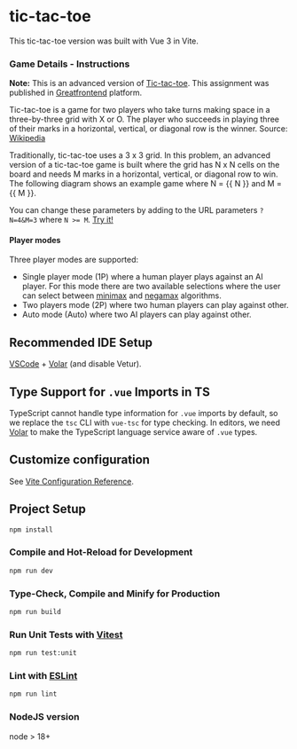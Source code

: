 # tic-tac-toe

This tic-tac-toe version was built with Vue 3 in Vite.

### Game Details - Instructions

**Note:** This is an advanced version of [Tic-tac-toe](https://tic-tac-toe-snowy-sigma.vercel.app). This assignment was published in [Greatfrontend](https://www.greatfrontend.com/) platform.

Tic-tac-toe is a game for two players who take turns making space in a three-by-three grid with X or O. The player who succeeds in playing three of their marks in a horizontal, vertical, or diagonal row is the winner. Source: [Wikipedia](https://en.wikipedia.org/wiki/Tic-tac-toe)

Traditionally, tic-tac-toe uses a 3 x 3 grid. In this problem, an advanced version of a tic-tac-toe game is built where the grid has N x N cells on the board and needs M marks in a horizontal, vertical, or diagonal row to win. The following diagram shows an example game where N = {{ N }} and M = {{ M }}.

You can change these parameters by adding to the URL parameters `?N=4&M=3` where `N >= M`. [Try it!](https://tic-tac-toe-snowy-sigma.vercel.app/?N=4&M=4)

#### Player modes

Three player modes are supported: 
- Single player mode (1P) where a human player plays against an AI player. For this mode there are two available selections where the user can select between [minimax](https://en.wikipedia.org/wiki/Minimax) and [negamax](https://en.wikipedia.org/wiki/Minimax) algorithms.
- Two players mode (2P) where two human players can play against other.
- Auto mode (Auto) where two AI players can play against other.

## Recommended IDE Setup

[VSCode](https://code.visualstudio.com/) + [Volar](https://marketplace.visualstudio.com/items?itemName=Vue.volar) (and disable Vetur).

## Type Support for `.vue` Imports in TS

TypeScript cannot handle type information for `.vue` imports by default, so we replace the `tsc` CLI with `vue-tsc` for type checking. In editors, we need [Volar](https://marketplace.visualstudio.com/items?itemName=Vue.volar) to make the TypeScript language service aware of `.vue` types.

## Customize configuration

See [Vite Configuration Reference](https://vitejs.dev/config/).

## Project Setup

```sh
npm install
```

### Compile and Hot-Reload for Development

```sh
npm run dev
```

### Type-Check, Compile and Minify for Production

```sh
npm run build
```

### Run Unit Tests with [Vitest](https://vitest.dev/)

```sh
npm run test:unit
```

### Lint with [ESLint](https://eslint.org/)

```sh
npm run lint
```

### NodeJS version

node > 18+
